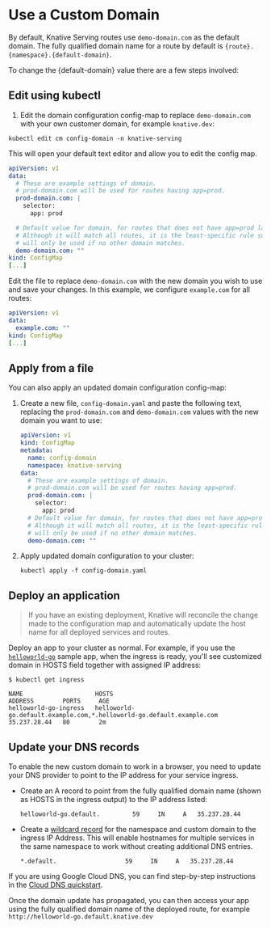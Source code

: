 # Use a Custom Domain

By default, Knative Serving routes use `demo-domain.com` as the default domain.
The fully qualified domain name for a route by default is `{route}.{namespace}.{default-domain}`.

To change the {default-domain} value there are a few steps involved:

## Edit using kubectl

1. Edit the domain configuration config-map to replace `demo-domain.com` 
   with your own customer domain, for example `knative.dev`:

```shell
kubectl edit cm config-domain -n knative-serving
```

This will open your default text editor and allow you to edit the config map. 

```yaml
apiVersion: v1
data:
  # These are example settings of domain.
  # prod-domain.com will be used for routes having app=prod.
  prod-domain.com: |
    selector:
      app: prod

  # Default value for domain, for routes that does not have app=prod labels.
  # Although it will match all routes, it is the least-specific rule so it
  # will only be used if no other domain matches.
  demo-domain.com: ""
kind: ConfigMap
[...]
```

Edit the file to replace `demo-domain.com` with the new domain you wish to use 
and save your changes. In this example, we configure `example.com` for all routes: 

```yaml
apiVersion: v1
data:
  example.com: ""
kind: ConfigMap
[...]
```

## Apply from a file

You can also apply an updated domain configuration config-map:

1. Create a new file, `config-domain.yaml` and paste the following text,
   replacing the `prod-domain.com` and `demo-domain.com` values with the new
   domain you want to use:

    ```yaml
    apiVersion: v1
    kind: ConfigMap
    metadata:
      name: config-domain
      namespace: knative-serving
    data:
      # These are example settings of domain.
      # prod-domain.com will be used for routes having app=prod.
      prod-domain.com: |
        selector:
          app: prod
      # Default value for domain, for routes that does not have app=prod labels.
      # Although it will match all routes, it is the least-specific rule so it
      # will only be used if no other domain matches.
      demo-domain.com: ""
    ```

2. Apply updated domain configuration to your cluster:

    ```shell
    kubectl apply -f config-domain.yaml
    ```

## Deploy an application

> If you have an existing deployment, Knative will reconcile the change made to
> the configuration map and automatically update the host name for all deployed
> services and routes.


Deploy an app to your cluster as normal. For example, if you use the 
[`helloworld-go`](./samples/helloworld-go/README.md) sample app, when the 
ingress is ready, you'll see customized domain in HOSTS field together with 
assigned IP address:

```shell
$ kubectl get ingress

NAME                    HOSTS                                                                   ADDRESS        PORTS     AGE
helloworld-go-ingress   helloworld-go.default.example.com,*.helloworld-go.default.example.com   35.237.28.44   80        2m
```

## Update your DNS records

To enable the new custom domain to work in a browser, you need to update your
DNS provider to point to the IP address for your service ingress.

* Create an A record to point from the fully qualified domain name (shown as HOSTS in the ingress 
  output) to the IP address listed:
  
    ```dns
    helloworld-go.default.         59     IN     A   35.237.28.44
    ```

* Create a [wildcard record](https://support.google.com/domains/answer/4633759)
  for the namespace and custom domain to the ingress IP Address. This will 
  enable hostnames for multiple services in the same namespace to work without
  creating additional DNS entries.

    ```dns
    *.default.                   59     IN     A   35.237.28.44
    ```

If you are using Google Cloud DNS, you can find step-by-step instructions
in the [Cloud DNS quickstart](https://cloud.google.com/dns/quickstart).


Once the domain update has propagated, you can then access your app using 
the fully qualified domain name of the deployed route, for example
`http://helloworld-go.default.knative.dev`
